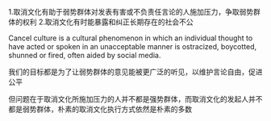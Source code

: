 1.取消文化有助于弱势群体对发表有害或不负责任言论的人施加压力，争取弱势群体的权利
2.取消文化有时能暴露和纠正长期存在的社会不公


Cancel culture is a cultural phenomenon in which an individual thought to have acted or spoken in an unacceptable manner is ostracized, boycotted, shunned or fired, often aided by social media.

我们的目标都是为了让弱势群体的意见能被更广泛的听见，以维护言论自由，促进公平

但问题在于取消文化所施加压力的人并不都是强势群体，而取消文化的发起人并不都是弱势群体，朴素的取消文化执行方式依然是朴素的多数

